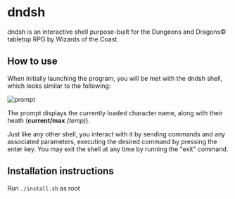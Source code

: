 # dndsh

dndsh is an interactive shell purpose-built for the Dungeons and Dragons© tabletop RPG by Wizards of the Coast.

## How to use

When initially launching the program, you will be met with the dndsh shell, which looks similar to the following:

![prompt](https://imgur.com/YY66YSC.png)

The prompt displays the currently loaded character name, along with their heath (**current/max** *(temp)*).

Just like any other shell, you interact with it by sending commands and any associated parameters, executing the desired command by pressing the enter key. You may exit the shell at any time by running the "exit" command.

## Installation instructions

Run `./install.sh` as root
